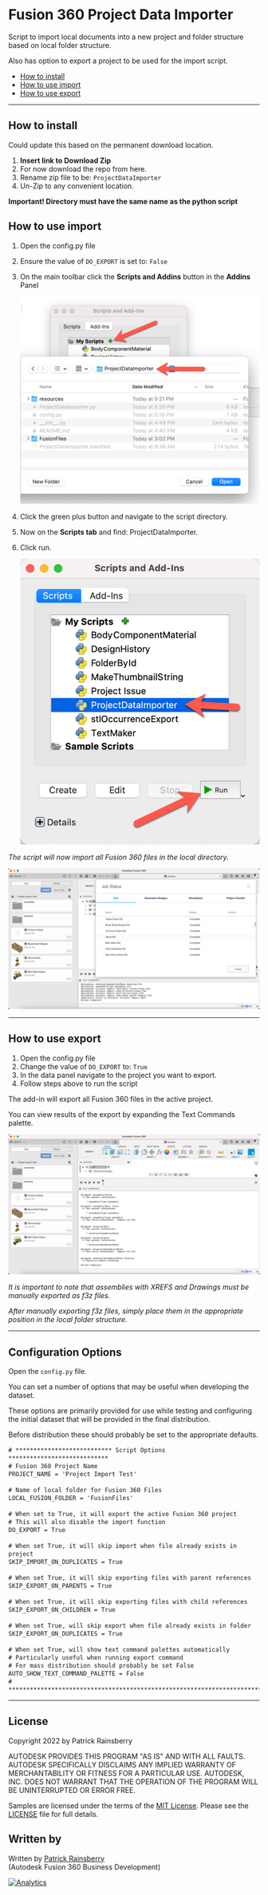 # Fusion 360 Project Data Importer
Script to import local documents into a new project and folder structure based on local folder structure.

Also has option to export a project to be used for the import script.

 * [How to install](#How-to-install)
 * [How to use import](#How-to-use-import)
 * [How to use export](#How-to-use-export)

----

## How to install<a name="How-to-install"></a>

Could update this based on the permanent download location.

1. **Insert link to Download Zip**
2. For now download the repo from here.
3. Rename zip file to be: `ProjectDataImporter`
4. Un-Zip to any convenient location.

__Important! Directory must have the same name as the python script__

## How to use import<a name="How-to-use-import"></a>

1. Open the config.py file
2. Ensure the value of `DO_EXPORT` is set to: `False`
3. On the main toolbar click the **Scripts and Addins** button in the **Addins** Panel

    ![](resources/scripts-addins-add.png)

4. Click the green plus button and navigate to the script directory.
5. Now on the **Scripts tab** and find: ProjectDataImporter.  
6. Click run.  
 
    ![](resources/scripts-addins.png)

_The script will now import all Fusion 360 files in the local directory._

   ![](resources/import_results.png)

----

## How to use export<a name="How-to-use-export"></a>

1. Open the config.py file
2. Change the value of `DO_EXPORT` to: `True`
3. In the data panel navigate to the project you want to export.
4. Follow steps above to run the script 

The add-in will export all Fusion 360 files in the active project.

You can view results of the export by expanding the Text Commands palette.

   ![](resources/export_results.png)

_It is important to note that assemblies with XREFS and Drawings_ 
_must be manually exported as f3z files._

_After manually exporting f3z files, simply place them in the_
_appropriate position in the local folder structure._

----

## Configuration Options<a name="Configuration-Options"></a>

Open the `config.py` file.  

You can set a number of options that may be useful when developing the dataset.

These options are primarily provided for use while testing and configuring 
the initial dataset that will be provided in the final distribution.

Before distribution these should probably be set to the appropriate defaults.

```
# *************************** Script Options ****************************
# Fusion 360 Project Name
PROJECT_NAME = 'Project Import Test'

# Name of local folder for Fusion 360 Files
LOCAL_FUSION_FOLDER = 'FusionFiles'

# When set to True, it will export the active Fusion 360 project
# This will also disable the import function
DO_EXPORT = True

# When set True, it will skip import when file already exists in project
SKIP_IMPORT_ON_DUPLICATES = True

# When set True, it will skip exporting files with parent references
SKIP_EXPORT_ON_PARENTS = True

# When set True, it will skip exporting files with child references
SKIP_EXPORT_ON_CHILDREN = True

# When set True, will skip export when file already exists in folder
SKIP_EXPORT_ON_DUPLICATES = True

# When set True, will show text command palettes automatically
# Particularly useful when running export command
# For mass distribution should probably be set False
AUTO_SHOW_TEXT_COMMAND_PALETTE = False
# ***********************************************************************
```

----

## License
Copyright 2022 by Patrick Rainsberry

AUTODESK PROVIDES THIS PROGRAM "AS IS" AND WITH ALL FAULTS. AUTODESK SPECIFICALLY
DISCLAIMS ANY IMPLIED WARRANTY OF MERCHANTABILITY OR FITNESS FOR A PARTICULAR USE.
AUTODESK, INC. DOES NOT WARRANT THAT THE OPERATION OF THE PROGRAM WILL BE
UNINTERRUPTED OR ERROR FREE.

Samples are licensed under the terms of the [MIT License](http://opensource.org/licenses/MIT). Please see the [LICENSE](LICENSE) file for full details.

## Written by

Written by [Patrick Rainsberry](https://twitter.com/prrainsberry) <br /> (Autodesk Fusion 360 Business Development)

[![Analytics](https://ga-beacon.appspot.com/UA-41076924-3/ProjectUtilities)](https://github.com/igrigorik/ga-beacon)


